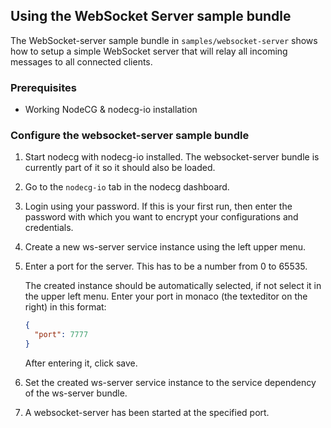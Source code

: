 ## Using the WebSocket Server sample bundle

The WebSocket-server sample bundle in `samples/websocket-server` shows how to setup a simple WebSocket server that will relay all incoming messages to all connected clients.

### Prerequisites

- Working NodeCG & nodecg-io installation

### Configure the websocket-server sample bundle

1. Start nodecg with nodecg-io installed. The websocket-server bundle is currently part of it so it should also be loaded.

2. Go to the `nodecg-io` tab in the nodecg dashboard.

3. Login using your password. If this is your first run, then enter the password with which you want to encrypt your configurations and credentials.

4. Create a new ws-server service instance using the left upper menu.

5. Enter a port for the server. This has to be a number from 0 to 65535.

   The created instance should be automatically selected, if not select it in the upper left menu. Enter your port in monaco (the texteditor on the right) in this format:

   ```json
   {
     "port": 7777
   }
   ```

   After entering it, click save.

6. Set the created ws-server service instance to the service dependency of the ws-server bundle.

7. A websocket-server has been started at the specified port.
